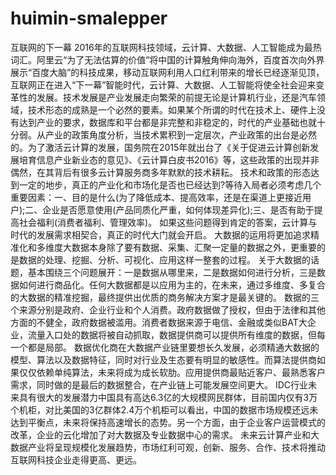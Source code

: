 # huimin-smalepper
互联网的下一幕
2016年的互联网科技领域，云计算、大数据、人工智能成为最热词汇。阿里云“为了无法估算的价值”将中国的计算触角伸向海外，百度首次向外界展示“百度大脑”的科技成果，移动互联网利用人口红利带来的增长已经逐渐见顶，互联网正在进入“下一幕”智能时代，云计算、大数据、人工智能将使全社会迎来变革性的发展。技术发展是产业发展走向繁荣的前提无论是计算机行业，还是汽车领域，技术形态的成熟是一个必然的要素。如果某个所谓的时代在技术上、硬件上没有达到产业的要求，数据库和平台都是非完整和非稳定的，时代的产业基础也就十分弱。从产业的政策角度分析，当技术累积到一定层次，产业政策的出台是必然的。为了激活云计算的发展，国务院在2015年就出台了《关于促进云计算创新发展培育信息产业新业态的意见》、《云计算白皮书2016》等，这些政策的出现并非偶然，在其背后有很多云计算服务商多年默默的技术耕耘。
技术和政策的形态达到一定的地步，真正的产业化和市场化是否也已经达到?等待入局者必须考虑几个重要因素：一、目的是什么(为了降低成本、提高效率，还是在渠道上更接近用户);二、企业是否愿意使用(产品同质化严重，如何体现差异化);三、是否有助于提高社会福利(消费者福利、管理效率)。
如果这些问题得到肯定的答案，云计算与时代的发展需求相契合，真正的时代大门就会开启。
大数据的运用将更加追求精准化和多维度大数据本身除了要有数据、采集、汇聚一定量的数据之外，更重要的是数据的处理、挖掘、分析、可视化、应用这样一整套的过程。
关于大数据的话题，基本围绕三个问题展开：一是数据从哪里来，二是数据如何进行分析，三是数据如何进行商品化。任何大数据都是以应用为主的，在未来，通过多维度、多复合的大数据的精准挖掘，最终提供出优质的商务解决方案才是最关键的。
数据的三个来源分别是政府、企业行业和个人消费。政府数据做了授权，但由于法律和其他方面的不健全，政府数据被滥用。消费者数据来源于电信、金融或类似BAT大企业，流量入口处的数据将被自动抓取，数据提供商可以提供所有维度的数据，但每一个都是局部。
数据优化商在大数据产业链里要想长久发展，必须精通大数据的模型、算法以及数据特征，同时对行业及生态要有明显的敏感性。而算法提供商如果仅仅依赖单纯算法，未来将成为成长软肋。应用提供商最贴近客户、最熟悉客户需求，同时做的是最后的数据整合，在产业链上可能发展空间更大。
IDC行业未来具有很大的发展潜力中国具有高达6.3亿的大规模网民群体，目前国内仅有3万个机柜，对比美国的3亿群体2.4万个机柜可以看出，中国的数据市场规模还远未达到平衡点，未来将保持高速增长的态势。另一个方面，由于企业客户运营模式的改革，企业的云化增加了对大数据及专业数据中心的需求。
未来云计算产业和大数据产业将呈现规模化发展趋势，市场红利可观，创新、服务、合作、技术将推动互联网科技企业走得更高、更远。
